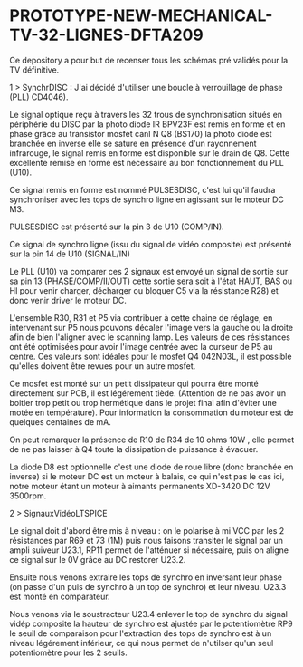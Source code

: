 # PROTOTYPE-NEW-MECHANICAL-TV-32-LIGNES-DFTA209



Ce depository a pour but de recenser tous les schémas pré validés pour la TV définitive.

1 > SynchrDISC :
J'ai décidé d'utiliser une boucle à verrouillage de phase (PLL) CD4046).

Le signal optique reçu à travers les 32 trous de synchronisation situés en périphérie du DISC par la photo diode IR BPV23F est remis en forme et en phase grâce au transistor mosfet canl N Q8 (BS170) la photo diode est branchée en inverse elle se sature en présence d'un rayonnement infrarouge, le signal remis en forme est disponible sur le drain de Q8. Cette excellente remise en forme est nécessaire au bon fonctionnement du PLL (U10).

Ce signal remis en forme est nommé PULSESDISC, c'est lui qu'il faudra synchroniser avec les tops de synchro ligne en agissant sur le moteur DC M3.

PULSESDISC est présenté sur la pin 3 de U10 (COMP/IN).

Ce signal de synchro ligne (issu du signal de vidéo composite) est présenté sur la pin 14 de U10 (SIGNAL/IN)

Le PLL (U10) va comparer ces 2 signaux est envoyé un signal de sortie sur sa pin 13 (PHASE/COMP/II/OUT) cette sortie sera soit à l'état HAUT, BAS ou HI pour venir charger, décharger ou bloquer C5 via la résistance R28) et donc venir driver le moteur DC.

L'ensemble R30, R31 et P5 via contribuer à cette chaine de réglage, en intervenant sur P5 nous pouvons décaler l'image vers la gauche ou la droite afin de bien l'aligner avec le scanning lamp. Les valeurs de ces résistances ont été optimisées pour avoir l'image centrée avec la curseur de P5 au centre. Ces valeurs sont idéales pour le mosfet Q4 042N03L, il est possible qu'elles doivent être revues pour un autre mosfet.

Ce mosfet est monté sur un petit dissipateur qui pourra être monté directement sur PCB, il est légérement tiède. (Attention de ne pas avoir un boitier trop petit ou trop hermétique dans le projet final afin d'éviter une motée en température). Pour information la consommation du moteur est de quelques centaines de mA.

On peut remarquer la présence de R10 de R34 de 10 ohms 10W , elle permet de ne pas laisser à Q4 toute la dissipation de puissance à évacuer.

La diode D8 est optionnelle c'est une diode de roue libre (donc branchée en inverse) si le moteur DC est un moteur à balais, ce qui n'est pas le cas ici, notre moteur étant un moteur à aimants permanents XD-3420 DC 12V 3500rpm.

2 > SignauxVidéoLTSPICE

Le signal doit d'abord être mis à niveau : on le polarise à mi VCC par les 2 résistances par R69 et 73 (1M) puis nous faisons transiter le signal par un ampli suiveur U23.1, RP11 permet de l'atténuer si nécessaire, puis on aligne ce signal sur le 0V grâce au DC restorer U23.2.

Ensuite nous venons extraire les tops de synchro en inversant leur phase (on passe d'un puis de synchro à un top de synchro) et leur niveau. U23.3 est monté en comparateur.

Nous venons via le soustracteur U23.4 enlever le top de synchro du signal vidép composite la hauteur de synchro est ajustée par le potentiomètre RP9 le seuil de comparaison pour l'extraction des tops de synchro est à un niveau légérement inférieur, ce qui nous permet de n'utilser qu'un seul potentiomètre pour les 2 seuils.

